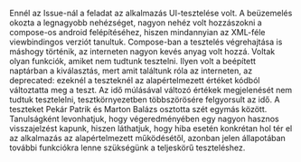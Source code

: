 Ennél az Issue-nál a feladat az alkalmazás UI-tesztelése volt. A beüzemelés okozta a legnagyobb nehézséget, nagyon nehéz volt hozzászokni a compose-os android felépítéséhez, hiszen mindannyian az XML-féle viewbindingos verziót tanultuk. Compose-ban a tesztelés végrehajtása is máshogy történik, az interneten nagyon kevés anyag volt hozzá. Voltak olyan funkciók, amiket nem tudtunk tesztelni. Ilyen volt a beépített naptárban a kiválasztás, mert amit találtunk róla az interneten, az deprecated: ezeknél a teszteknél az alapértelmezett értéket kódból változtatta meg a teszt. Az idő múlásával változó értékek megjelenését nem tudtuk tesztelelni, tesztkörnyezetben többszörösére felgyorsult az idő. A teszteket Pekár Patrik és Marton Balázs osztotta szét egymás között. Tanulságként levonhatjuk, hogy végeredményében egy nagyon hasznos visszajelzést kapunk, hiszen láthatjuk, hogy hiba esetén konkrétan hol tér el az alkalmazás az alapértelmezett működésétől, azonban jelen állapotában további funkciókra lenne szükségünk a teljeskörű teszteléshez.
